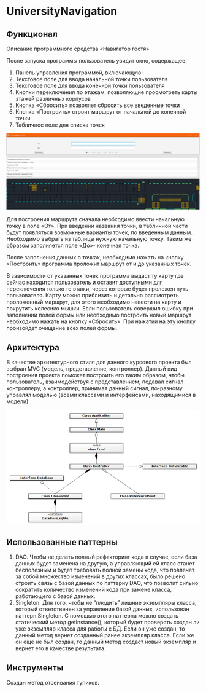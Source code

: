 # UniversityNavigation
 
## Функционал
Описание программного средства «Навигатор гостя»

После запуска программы пользователь увидит окно, содержащее:
1)	Панель управления программой, включающую:
2)	Текстовое поле для ввода начальной точки пользователя
3)	Текстовое поле для ввода конечной точки пользователя
4)	Кнопки переключения по этажам, позволяющие просмотреть карты этажей различных корпусов
5)	Кнопка «Сбросить» позволяет сбросить все введенные точки
6)	Кнопка «Построить» строит маршрут от начальной до конечной точки 
7)	Табличное поле для списка точек

![alt text](https://github.com/dproshkeen/UniversityNavigation/blob/b9e58e0e37dba8e76e54b35a2e004b5877a1a52c/screenshots/program%20interface.png "Интерфейс программы")

Для построения маршрута сначала необходимо ввести начальную точку в поле «От». При введении названия точки, в табличной части будут появляться возможные варианты точек, по введенным данным. Необходимо выбрать из таблицы нужную начальную точку. Таким же образом заполняется поле «До»- конечная точка.

После заполнения данных о точках, необходимо нажать на кнопку «Построить» программа проложит маршрут от и до указанных точек.

 В зависимости от указанных точек программа выдаст ту карту где сейчас находится пользователь и оставит доступными для переключения только те этажи, через которые будет проложен путь пользователя.
Карту можно приблизить и детально рассмотреть проложенный маршрут, для этого необходимо навести на карту и покрутить колесико мышки.
Если пользователь совершил ошибку при заполнении полей формы или необходимо построить новый маршрут необходимо нажать на кнопку «Сбросить». При нажатии на эту кнопку произойдет очищение всех полей формы.

## Архитектура
В качестве архитектурного стиля для данного курсового проекта был выбран MVC (модель, представление, контроллер). Данный вид построения проекта поможет построить его таким образом, чтобы пользователь, взаимодействуя с представлением, подавал сигнал контроллеру, а контроллер, принимая данный сигнал, по-разному управлял моделью (всеми классами и интерфейсами, находящимися в модели).

![alt text](https://github.com/dproshkeen/UniversityNavigation/blob/b9e58e0e37dba8e76e54b35a2e004b5877a1a52c/screenshots/Class%20Diagram.png "Диаграмма классов")

## Использованные паттерны
1) DAO.
   Чтобы не делать полный рефакторинг кода в случае, если база данных будет заменена на другую, а управляющий ей класс станет бесполезным и будет требовать полной замены кода, что повлечет за собой множество изменений в других классах, было решено строить связь с базой данных по паттерну DAO, что позволит сильно сократить количество изменений кода при замене класса, работающего с базой данных.
2) Singleton.
   Для того, чтобы не “плодить” лишние экземпляры класса, который ответственен за управление базой данных, использован паттерн Singleton. С помощью этого паттерна можно создать статический метод getInstance(), который будет проверять создан ли уже экземпляр класса для работы с БД. Если он уже создан, то данный метод вернет созданный ранее экземпляр класса. Если же он еще не был создан, то данный метод создаст новый экземпляр и вернет его в качестве результата.

## Инструменты
Cоздан метод отсеивания тупиков.
